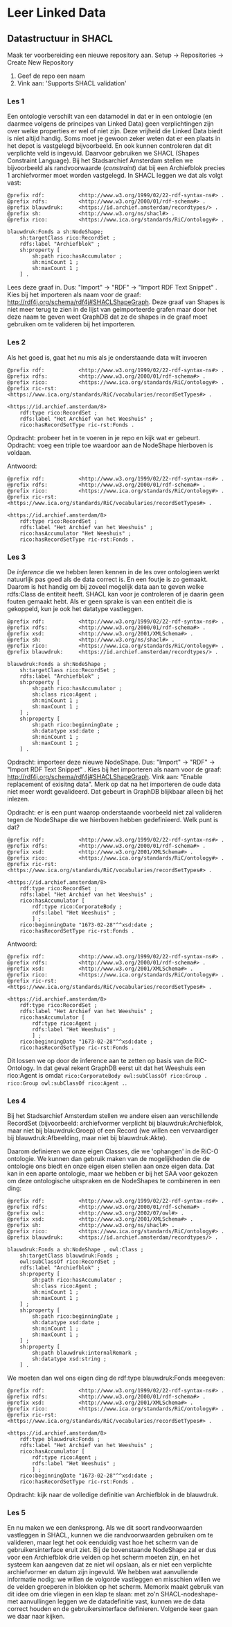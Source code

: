 # Leer Linked Data

## Datastructuur in SHACL

Maak ter voorbereiding een nieuwe repository aan.
Setup -> Repositories -> Create New Repository

1. Geef de repo een naam
2. Vink aan: 'Supports SHACL validation'

### Les 1
Een ontologie verschilt van een datamodel in dat er in een ontologie (en daarmee volgens de principes van Linked Data) geen verplichtingen zijn over welke properties er wel of niet zijn. Deze vrijheid die Linked Data biedt is niet altijd handig. Soms moet je gewoon zeker weten dat er een plaats in het depot is vastgelegd bijvoorbeeld. En ook kunnen controleren dat dit verplichte veld is ingevuld. Daarvoor gebruiken we SHACL (Shapes Constraint Language). Bij het Stadsarchief Amsterdam stellen we bijvoorbeeld als randvoorwaarde (_constraint_) dat bij een Archiefblok precies 1 archiefvormer moet worden vastgelegd. In SHACL leggen we dat als volgt vast:

```
@prefix rdf:           <http://www.w3.org/1999/02/22-rdf-syntax-ns#> .
@prefix rdfs:          <http://www.w3.org/2000/01/rdf-schema#> .
@prefix blauwdruk:     <https://id.archief.amsterdam/recordtypes/> .
@prefix sh:            <http://www.w3.org/ns/shacl#> .
@prefix rico:          <https://www.ica.org/standards/RiC/ontology#> .

blauwdruk:Fonds a sh:NodeShape;
    sh:targetClass rico:RecordSet ;
    rdfs:label "Archiefblok" ;
    sh:property [
        sh:path rico:hasAccumulator ;
        sh:minCount 1 ;
        sh:maxCount 1 ;
    ] .
```

Lees deze graaf in. Dus: "Import" -> "RDF" -> "Import RDF Text Snippet" . Kies bij het importeren als naam voor de graaf: http://rdf4j.org/schema/rdf4j#SHACLShapeGraph. Deze graaf van Shapes is niet meer terug te zien in de lijst van geimporteerde grafen maar door het deze naam te geven weet GraphDB dat ze de shapes in de graaf moet gebruiken om te valideren bij het importeren.


### Les 2
Als het goed is, gaat het nu mis als je onderstaande data wilt invoeren
```
@prefix rdf:           <http://www.w3.org/1999/02/22-rdf-syntax-ns#> .
@prefix rdfs:          <http://www.w3.org/2000/01/rdf-schema#> .
@prefix rico:          <https://www.ica.org/standards/RiC/ontology#> .
@prefix ric-rst:       <https://www.ica.org/standards/RiC/vocabularies/recordSetTypes#> .

<https://id.archief.amsterdam/8>
	rdf:type rico:RecordSet ;
    rdfs:label "Het Archief van het Weeshuis" ;
	rico:hasRecordSetType ric-rst:Fonds .
```

Opdracht: probeer het in te voeren in je repo en kijk wat er gebeurt.
Opdracht: voeg een triple toe waardoor aan de NodeShape hierboven is voldaan.

Antwoord:
```
@prefix rdf:           <http://www.w3.org/1999/02/22-rdf-syntax-ns#> .
@prefix rdfs:          <http://www.w3.org/2000/01/rdf-schema#> .
@prefix rico:          <https://www.ica.org/standards/RiC/ontology#> .
@prefix ric-rst:       <https://www.ica.org/standards/RiC/vocabularies/recordSetTypes#> .

<https://id.archief.amsterdam/8>
    rdf:type rico:RecordSet ;
    rdfs:label "Het Archief van het Weeshuis" ;
    rico:hasAccumulator "Het Weeshuis" ;
    rico:hasRecordSetType ric-rst:Fonds .
```

### Les 3
De _inference_ die we hebben leren kennen in de les over ontologieen werkt natuurlijk pas goed als de data correct is. En een foutje is zo gemaakt. Daarom is het handig om bij zoveel mogelijk data aan te geven welke rdfs:Class de entiteit heeft. SHACL kan voor je controleren of je daarin geen fouten gemaakt hebt. Als er geen sprake is van een entiteit die is gekoppeld, kun je ook het datatype vastleggen.

```
@prefix rdf:           <http://www.w3.org/1999/02/22-rdf-syntax-ns#> .
@prefix rdfs:          <http://www.w3.org/2000/01/rdf-schema#> .
@prefix xsd:           <http://www.w3.org/2001/XMLSchema#> .
@prefix sh:            <http://www.w3.org/ns/shacl#> .
@prefix rico:          <https://www.ica.org/standards/RiC/ontology#> .
@prefix blauwdruk:     <https://id.archief.amsterdam/recordtypes/> .

blauwdruk:Fonds a sh:NodeShape ;
    sh:targetClass rico:RecordSet ;
    rdfs:label "Archiefblok" ;
    sh:property [
        sh:path rico:hasAccumulator ;
        sh:class rico:Agent ;
        sh:minCount 1 ;
        sh:maxCount 1 ;
    ] ;
    sh:property [
        sh:path rico:beginningDate ;
        sh:datatype xsd:date ;
        sh:minCount 1 ;
        sh:maxCount 1 ;
    ] .
```

Opdracht: importeer deze nieuwe NodeShape. Dus: "Import" -> "RDF" -> "Import RDF Text Snippet" . Kies bij het importeren als naam voor de graaf: http://rdf4j.org/schema/rdf4j#SHACLShapeGraph. Vink aan: "Enable replacement of exisitng data". Merk op dat na het importeren de oude data niet meer wordt gevalideerd. Dat gebeurt in GraphDB blijkbaar alleen bij het inlezen.

Opdracht: er is een punt waarop onderstaande voorbeeld niet zal valideren tegen de NodeShape die we hierboven hebben gedefinieerd. Welk punt is dat?

```
@prefix rdf:           <http://www.w3.org/1999/02/22-rdf-syntax-ns#> .
@prefix rdfs:          <http://www.w3.org/2000/01/rdf-schema#> .
@prefix xsd:           <http://www.w3.org/2001/XMLSchema#> .
@prefix rico:          <https://www.ica.org/standards/RiC/ontology#> .
@prefix ric-rst:       <https://www.ica.org/standards/RiC/vocabularies/recordSetTypes#> .

<https://id.archief.amsterdam/8>
    rdf:type rico:RecordSet ;
    rdfs:label "Het Archief van het Weeshuis" ;
    rico:hasAccumulator [
        rdf:type rico:CorporateBody ;
        rdfs:label "Het Weeshuis" ;
        ] ;
    rico:beginningDate "1673-02-28"^^xsd:date ;
    rico:hasRecordSetType ric-rst:Fonds .
```

Antwoord:
```
@prefix rdf:           <http://www.w3.org/1999/02/22-rdf-syntax-ns#> .
@prefix rdfs:          <http://www.w3.org/2000/01/rdf-schema#> .
@prefix xsd:           <http://www.w3.org/2001/XMLSchema#> .
@prefix rico:          <https://www.ica.org/standards/RiC/ontology#> .
@prefix ric-rst:       <https://www.ica.org/standards/RiC/vocabularies/recordSetTypes#> .

<https://id.archief.amsterdam/8>
    rdf:type rico:RecordSet ;
    rdfs:label "Het Archief van het Weeshuis" ;
    rico:hasAccumulator [
        rdf:type rico:Agent ;
        rdfs:label "Het Weeshuis" ;
        ] ;
    rico:beginningDate "1673-02-28"^^xsd:date ;
    rico:hasRecordSetType ric-rst:Fonds .
```

Dit lossen we op door de inference aan te zetten op basis van de RiC-Ontology. In dat geval rekent GraphDB eerst uit dat het Weeshuis een rico:Agent is omdat ```rico:CorporateBody owl:subClassOf rico:Group . rico:Group owl:subClassOf rico:Agent .```. 

### Les 4
Bij het Stadsarchief Amsterdam stellen we andere eisen aan verschillende RecordSet (bijvoorbeeld: archiefvormer verplicht bij blauwdruk:Archiefblok, maar niet bij blauwdruk:Groep) of een Record (we willen een vervaardiger bij blauwdruk:Afbeelding, maar niet bij blauwdruk:Akte).

Daarom definieren we onze eigen Classes, die we 'ophangen' in de RiC-O ontologie. We kunnen dan gebruik maken van de mogelijkheden die de ontologie ons biedt en onze eigen eisen stellen aan onze eigen data. Dat kan in een aparte ontologie, maar we hebben er bij het SAA voor gekozen om deze ontologische uitspraken en de NodeShapes te combineren in een ding:

```
@prefix rdf:           <http://www.w3.org/1999/02/22-rdf-syntax-ns#> .
@prefix rdfs:          <http://www.w3.org/2000/01/rdf-schema#> .
@prefix owl:           <http://www.w3.org/2002/07/owl#> .
@prefix xsd:           <http://www.w3.org/2001/XMLSchema#> .
@prefix sh:            <http://www.w3.org/ns/shacl#> .
@prefix rico:          <https://www.ica.org/standards/RiC/ontology#> .
@prefix blauwdruk:     <https://id.archief.amsterdam/recordtypes/> .

blauwdruk:Fonds a sh:NodeShape , owl:Class ;
    sh:targetClass blauwdruk:Fonds ;
    owl:subClassOf rico:RecordSet ;
    rdfs:label "Archiefblok" ;
    sh:property [
        sh:path rico:hasAccumulator ;
        sh:class rico:Agent ;
        sh:minCount 1 ;
        sh:maxCount 1 ;
    ] ;
    sh:property [
        sh:path rico:beginningDate ;
        sh:datatype xsd:date ;
        sh:minCount 1 ;
        sh:maxCount 1 ;
    ] ;
    sh:property [
        sh:path blauwdruk:internalRemark ;
        sh:datatype xsd:string ;
    ] .

```

We moeten dan wel ons eigen ding de rdf:type blauwdruk:Fonds meegeven:
```
@prefix rdf:           <http://www.w3.org/1999/02/22-rdf-syntax-ns#> .
@prefix rdfs:          <http://www.w3.org/2000/01/rdf-schema#> .
@prefix xsd:           <http://www.w3.org/2001/XMLSchema#> .
@prefix rico:          <https://www.ica.org/standards/RiC/ontology#> .
@prefix ric-rst:       <https://www.ica.org/standards/RiC/vocabularies/recordSetTypes#> .

<https://id.archief.amsterdam/8>
    rdf:type blauwdruk:Fonds ;
    rdfs:label "Het Archief van het Weeshuis" ;
    rico:hasAccumulator [
        rdf:type rico:Agent ;
        rdfs:label "Het Weeshuis" ;
        ] ;
    rico:beginningDate "1673-02-28"^^xsd:date ;
    rico:hasRecordSetType ric-rst:Fonds .
```

Opdracht: kijk naar de volledige definitie van Archiefblok in de blauwdruk.

### Les 5 
En nu maken we een denksprong. Als we dit soort randvoorwaarden vastleggen in SHACL, kunnen we die randvoorwaarden gebruiken om te valideren, maar legt het ook eenduidig vast hoe het scherm van de gebruikersinterface eruit ziet. Bij de bovenstaande NodeShape zal er dus voor een Archiefblok drie velden op het scherm moeten zijn, en het systeem kan aangeven dat ze niet wil opslaan, als er niet een verplichte archiefvormer en datum zijn ingevuld. We hebben wat aanvullende informatie nodig: we willen de volgorde vastleggen en misschien willen we de velden groeperen in blokken op het scherm. Memorix maakt gebruik van dit idee om drie vliegen in een klap te slaan: met zo'n SHACL-nodeshape-met aanvullingen leggen we de datadefinitie vast, kunnen we de data correct houden en de gebruikersinterface definieren. Volgende keer gaan we daar naar kijken.

